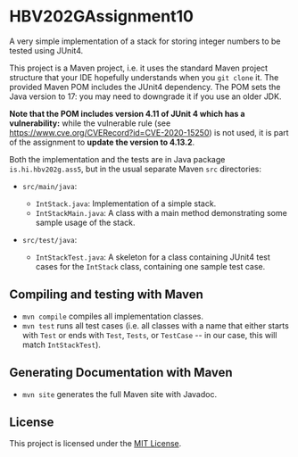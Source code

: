 # HBV202GAssignment10
A very simple implementation of a stack for storing integer numbers to be tested using JUnit4.

This project is a Maven project, i.e. it uses the standard Maven project structure that your IDE hopefully understands when you `git clone` it. The provided Maven POM includes the JUnit4 dependency. The POM sets the Java version to 17: you may need to downgrade it if you use an older JDK.

**Note that the POM includes version 4.11 of JUnit 4 which has a vulnerability:** while the vulnerable rule (see https://www.cve.org/CVERecord?id=CVE-2020-15250) is not used, it is part of the assignment to **update the version to 4.13.2**.

Both the implementation and the tests are in Java package `is.hi.hbv202g.ass5`, 
but in the usual separate Maven `src` directories:

- `src/main/java`:
  - `IntStack.java`: Implementation of a simple stack.
  - `IntStackMain.java`: A class with a main method demonstrating some sample usage of the stack.

- `src/test/java`:
  - `IntStackTest.java`: A skeleton for a class containing JUnit4 test cases for the `IntStack` class, containing one sample test case.

## Compiling and testing with Maven

- `mvn compile` compiles all implementation classes.
- `mvn test` runs all test cases (i.e. all classes with a name that either starts with `Test` or ends with `Test`, `Tests`, or `TestCase` -- in our case, this will match `IntStackTest`).

## Generating Documentation with Maven

- `mvn site` generates the full Maven site with Javadoc.

## License

This project is licensed under the [MIT License](./LICENSE).

